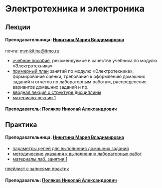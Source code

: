# Электротехника и электроника

## Лекции

#### Преподавательница: [Никитина Мария Владимировна](https://isu.ifmo.ru/pls/apex/f?p=2143:3:111244859593082::NO::PID:111796)

почта: [mvnikitina@itmo.ru](mailto:mvnikitina@itmo.ru)

* [учебное пособие](https://drive.google.com/file/d/14gdTlNOeLpkL_jI3Sw7evWKib9WBKuYw/view), рекомендуемое в качестве учебника по модулю «Электротехника»
* [примерный план](https://drive.google.com/file/d/14GZ5tKQ4mGAu_tbxD1ZtbPl-rgAGY5lE/view) занятий по модулю «Электротехника», формирование оценки, требования к оформлению домашних заданий и отчетов по лабораторным работам, распределение вариантов домашних заданий и пр.
* [вводная лекция о структуре дисциплины](https://drive.google.com/file/d/1P6YoE0JV1NA2DPAJsM9s9Gwv_drHy1HX/view)
* [материалы лекции 1](https://drive.google.com/file/d/1WJt5p2m12F5xc5Yk0nTmIngniCm9XXiN/view)

#### Преподаватель: [Поляков Николай Александрович](https://isu.ifmo.ru/pls/apex/f?p=2143:3:111244859593082::NO::PID:137894)

## Практика

#### Преподавательница: [Никитина Мария Владимировна](https://isu.ifmo.ru/pls/apex/f?p=2143:3:111244859593082::NO::PID:111796)

* [параметры цепей для выполнения домашних заданий](https://drive.google.com/file/d/1KFJsFoFHU7fJjaeNyg4H1JgU5pJLN5hB/view)
* [методические указания к выполнению лабораторных работ](https://drive.google.com/file/d/1lRcMQX93qdbbQGIUX1amCNFeYCescBTQ/view)
* [материалы лаб. занятия 1](https://drive.google.com/file/d/1BkVRHXZbfbv4uQJ-FRcJUVrEkMjhz25P/view)

[плейлист с записями практик](https://www.youtube.com/playlist?list=PLzKRKyH3GUxQe_s1TtJgiRJl80ZzneMPZ)

#### Преподаватель: [Поляков Николай Александрович](https://isu.ifmo.ru/pls/apex/f?p=2143:3:111244859593082::NO::PID:137894)

